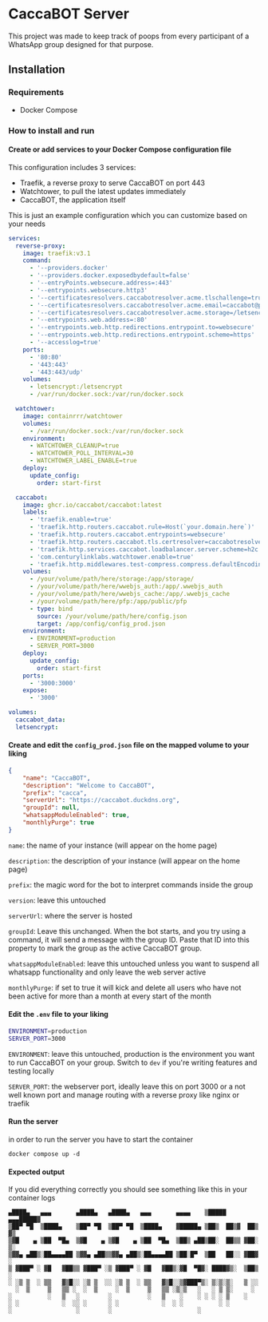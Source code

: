 # CaccaBOT Server

This project was made to keep track of poops from every participant of a WhatsApp group designed for that purpose.

## Installation

### Requirements

- Docker Compose

### How to install and run

#### Create or add services to your Docker Compose configuration file

This configuration includes 3 services:
- Traefik, a reverse proxy to serve CaccaBOT on port 443
- Watchtower, to pull the latest updates immediately
- CaccaBOT, the application itself

This is just an example configuration which you can customize based on your needs

```yml
services:
  reverse-proxy:
    image: traefik:v3.1
    command:
      - '--providers.docker'
      - '--providers.docker.exposedbydefault=false'
      - '--entryPoints.websecure.address=:443'
      - '--entrypoints.websecure.http3'
      - '--certificatesresolvers.caccabotresolver.acme.tlschallenge=true'
      - '--certificatesresolvers.caccabotresolver.acme.email=caccabot@proton.me'
      - '--certificatesresolvers.caccabotresolver.acme.storage=/letsencrypt/acme.json'
      - '--entrypoints.web.address=:80'
      - '--entrypoints.web.http.redirections.entrypoint.to=websecure'
      - '--entrypoints.web.http.redirections.entrypoint.scheme=https'
      - '--accesslog=true'
    ports:
      - '80:80'
      - '443:443'
      - '443:443/udp'
    volumes:
      - letsencrypt:/letsencrypt
      - /var/run/docker.sock:/var/run/docker.sock

  watchtower:
    image: containrrr/watchtower
    volumes:
      - /var/run/docker.sock:/var/run/docker.sock
    environment:
      - WATCHTOWER_CLEANUP=true
      - WATCHTOWER_POLL_INTERVAL=30
      - WATCHTOWER_LABEL_ENABLE=true
    deploy:
      update_config:
        order: start-first

  caccabot:
    image: ghcr.io/caccabot/caccabot:latest
    labels:
      - 'traefik.enable=true'
      - 'traefik.http.routers.caccabot.rule=Host(`your.domain.here`)'
      - 'traefik.http.routers.caccabot.entrypoints=websecure'
      - 'traefik.http.routers.caccabot.tls.certresolver=caccabotresolver'
      - 'traefik.http.services.caccabot.loadbalancer.server.scheme=h2c'
      - 'com.centurylinklabs.watchtower.enable=true'
      - 'traefik.http.middlewares.test-compress.compress.defaultEncoding=zstd'
    volumes:
      - /your/volume/path/here/storage:/app/storage/
      - /your/volume/path/here/wwebjs_auth:/app/.wwebjs_auth
      - /your/volume/path/here/wwebjs_cache:/app/.wwebjs_cache
      - /your/volume/path/here/pfp:/app/public/pfp
      - type: bind
        source: /your/volume/path/here/config.json
        target: /app/config/config_prod.json
    environment:
      - ENVIRONMENT=production
      - SERVER_PORT=3000
    deploy:
      update_config:
        order: start-first
    ports:
      - '3000:3000'
    expose:
      - '3000'

volumes:
  caccabot_data:
  letsencrypt:
```

#### Create and edit the `config_prod.json` file on the mapped volume to your liking

```json
{
	"name": "CaccaBOT",
	"description": "Welcome to CaccaBOT",
	"prefix": "cacca",
	"serverUrl": "https://caccabot.duckdns.org",
	"groupId": null,
	"whatsappModuleEnabled": true,
	"monthlyPurge": true
}
```

`name`: the name of your instance (will appear on the home page)

`description`: the description of your instance (will appear on the home page)

`prefix`: the magic word for the bot to interpret commands inside the group

`version`: leave this untouched

`serverUrl`: where the server is hosted

`groupId`: Leave this unchanged. When the bot starts, and you try using a command, it will send a message with the group ID. Paste that ID into this property to mark the group as the active CaccaBOT group.

`whatsappModuleEnabled`: leave this untouched unless you want to suspend all whatsapp functionality and only leave the web server active

`monthlyPurge`: if set to true it will kick and delete all users who have not been active for more than a month at every start of the month

#### Edit the `.env` file to your liking

```bash
ENVIRONMENT=production
SERVER_PORT=3000
```

`ENVIRONMENT`: leave this untouched, production is the environment you want to run CaccaBOT on your group. Switch to `dev` if you're writing features and testing locally

`SERVER_PORT`: the webserver port, ideally leave this on port 3000 or a not well known port and manage routing with a reverse proxy like nginx or traefik

#### Run the server

in order to run the server you have to start the container

```
docker compose up -d
```

#### Expected output

If you did everything correctly you should see something like this in your container logs

```
▄████▄   ▄▄▄       ▄████▄   ▄████▄   ▄▄▄       ▄▄▄▄    ▒█████  ▄▄▄█████▓
▒██▀ ▀█  ▒████▄    ▒██▀ ▀█  ▒██▀ ▀█  ▒████▄    ▓█████▄ ▒██▒  ██▒▓  ██▒ ▓▒
▒▓█    ▄ ▒██  ▀█▄  ▒▓█    ▄ ▒▓█    ▄ ▒██  ▀█▄  ▒██▒ ▄██▒██░  ██▒▒ ▓██░ ▒░
▒▓▓▄ ▄██▒░██▄▄▄▄██ ▒▓▓▄ ▄██▒▒▓▓▄ ▄██▒░██▄▄▄▄██ ▒██░█▀  ▒██   ██░░ ▓██▓ ░
▒ ▓███▀ ░ ▓█   ▓██▒▒ ▓███▀ ░▒ ▓███▀ ░ ▓█   ▓██▒░▓█  ▀█▓░ ████▓▒░  ▒██▒ ░
░ ░▒ ▒  ░ ▒▒   ▓▒█░░ ░▒ ▒  ░░ ░▒ ▒  ░ ▒▒   ▓▒█░░▒▓███▀▒░ ▒░▒░▒░   ▒ ░░
  ░  ▒     ▒   ▒▒ ░  ░  ▒     ░  ▒     ▒   ▒▒ ░▒░▒   ░   ░ ▒ ▒░     ░
░          ░   ▒   ░        ░          ░   ▒    ░    ░ ░ ░ ░ ▒    ░
░ ░            ░  ░░ ░      ░ ░            ░  ░ ░          ░ ░
░                  ░        ░                        ░
```
